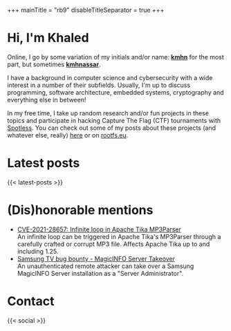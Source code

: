 +++
mainTitle = "rb9"
disableTitleSeparator = true
+++

# Hi, I'm Khaled
Online, I go by some variation of my initials and/or name: [**kmhn**](https://keybase.io/kmhn) for the most part, but sometimes [**kmhnassar**](https://twitter.com/kmhnassar).

I have a background in computer science and cybersecurity with a wide interest in a number of their subfields. Usually, I'm up to discuss programming, software architecture, embedded systems, cryptography and everything else in between!

In my free time, I take up random research and/or fun projects in these topics and participate in hacking Capture The Flag (CTF) tournaments with [Spotless](https://spotless.tech). You can check out some of my posts about these projects (and whatever else, really) [here](/posts) or on [rootfs.eu](https://rootfs.eu).

# Latest posts
{{< latest-posts >}}

# (Dis)honorable mentions
- [CVE-2021-28657: Infinite loop in Apache Tika MP3Parser](https://lists.apache.org/thread.html/r915add4aa52c60d1b5cf085039cfa73a98d7fae9673374dfd7744b5a%40%3Cdev.tika.apache.org%3E) <br /> An infinite loop can be triggered in Apache Tika's MP3Parser through a carefully crafted or corrupt MP3 file. Affects Apache Tika up to and including 1.25.
- [Samsung TV bug bounty - MagicINFO Server Takeover](https://samsungtvbounty.com/HallOfFame.aspx#:~:text=Khaled%20Nassar) <br /> An unauthenticated remote attacker can take over a Samsung MagicINFO Server installation as a "Server Administrator".

# Contact
{{< social >}}
<!-- Or you can also check out your console for a moment -->

